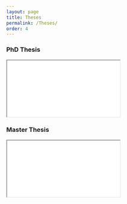 ```yaml
---
layout: page
title: Theses
permalink: /Theses/
order: 4
---
```


<h3>PhD Thesis</h3>

<iframe id = "PDF-viewer" src = "{{ site.baseurl }}/assets/PhDThesis.pdf"></iframe>

<h3>Master Thesis</h3>

<iframe id = "PDF-viewer" src = "{{ site.baseurl }}/assets/MasterThesis.pdf"></iframe>

